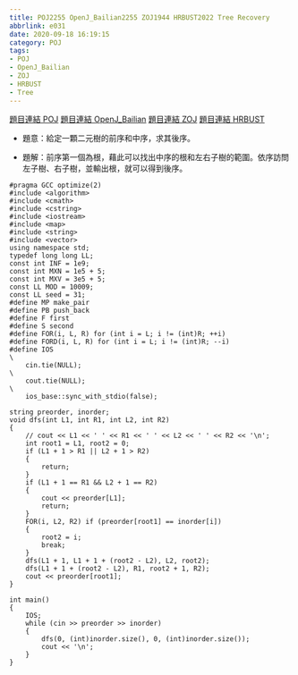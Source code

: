 ```yaml
---
title: POJ2255 OpenJ_Bailian2255 ZOJ1944 HRBUST2022 Tree Recovery
abbrlink: e031
date: 2020-09-18 16:19:15
category: POJ
tags:
- POJ
- OpenJ_Bailian
- ZOJ
- HRBUST
- Tree
---
```

[題目連結 POJ](http://poj.org/problem?id=2255)
[題目連結 OpenJ_Bailian](http://bailian.openjudge.cn/practice/2255?lang=en_US)
[題目連結 ZOJ](https://zoj.pintia.cn/problem-sets/91827364500/problems/91827365443)
[題目連結 HRBUST](http://acm.hrbust.edu.cn/index.php?m=ProblemSet&a=showProblem&problem_id=2022)
* 題意：給定一顆二元樹的前序和中序，求其後序。
<!-- more -->
* 題解：前序第一個為根，藉此可以找出中序的根和左右子樹的範圍。依序訪問左子樹、右子樹，並輸出根，就可以得到後序。
```cpp=
#pragma GCC optimize(2)
#include <algorithm>
#include <cmath>
#include <cstring>
#include <iostream>
#include <map>
#include <string>
#include <vector>
using namespace std;
typedef long long LL;
const int INF = 1e9;
const int MXN = 1e5 + 5;
const int MXV = 3e5 + 5;
const LL MOD = 10009;
const LL seed = 31;
#define MP make_pair
#define PB push_back
#define F first
#define S second
#define FOR(i, L, R) for (int i = L; i != (int)R; ++i)
#define FORD(i, L, R) for (int i = L; i != (int)R; --i)
#define IOS                                                                    \
    cin.tie(NULL);                                                             \
    cout.tie(NULL);                                                            \
    ios_base::sync_with_stdio(false);

string preorder, inorder;
void dfs(int L1, int R1, int L2, int R2)
{
    // cout << L1 << ' ' << R1 << ' ' << L2 << ' ' << R2 << '\n';
    int root1 = L1, root2 = 0;
    if (L1 + 1 > R1 || L2 + 1 > R2)
    {
        return;
    }
    if (L1 + 1 == R1 && L2 + 1 == R2)
    {
        cout << preorder[L1];
        return;
    }
    FOR(i, L2, R2) if (preorder[root1] == inorder[i])
    {
        root2 = i;
        break;
    }
    dfs(L1 + 1, L1 + 1 + (root2 - L2), L2, root2);
    dfs(L1 + 1 + (root2 - L2), R1, root2 + 1, R2);
    cout << preorder[root1];
}

int main()
{
    IOS;
    while (cin >> preorder >> inorder)
    {
        dfs(0, (int)inorder.size(), 0, (int)inorder.size());
        cout << '\n';
    }
}
```